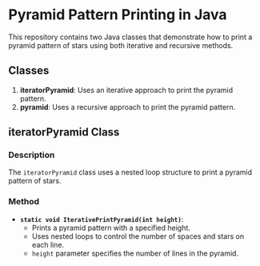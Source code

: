 # Pyramid Pattern Printing in Java

This repository contains two Java classes that demonstrate how to print a pyramid pattern of stars using both iterative and recursive methods.

## Classes

1. **iteratorPyramid**: Uses an iterative approach to print the pyramid pattern.
2. **pyramid**: Uses a recursive approach to print the pyramid pattern.

## iteratorPyramid Class

### Description

The `iteratorPyramid` class uses a nested loop structure to print a pyramid pattern of stars.

### Method

- **`static void IterativePrintPyramid(int height)`**: 
  - Prints a pyramid pattern with a specified height.
  - Uses nested loops to control the number of spaces and stars on each line.
  - `height` parameter specifies the number of lines in the pyramid.

